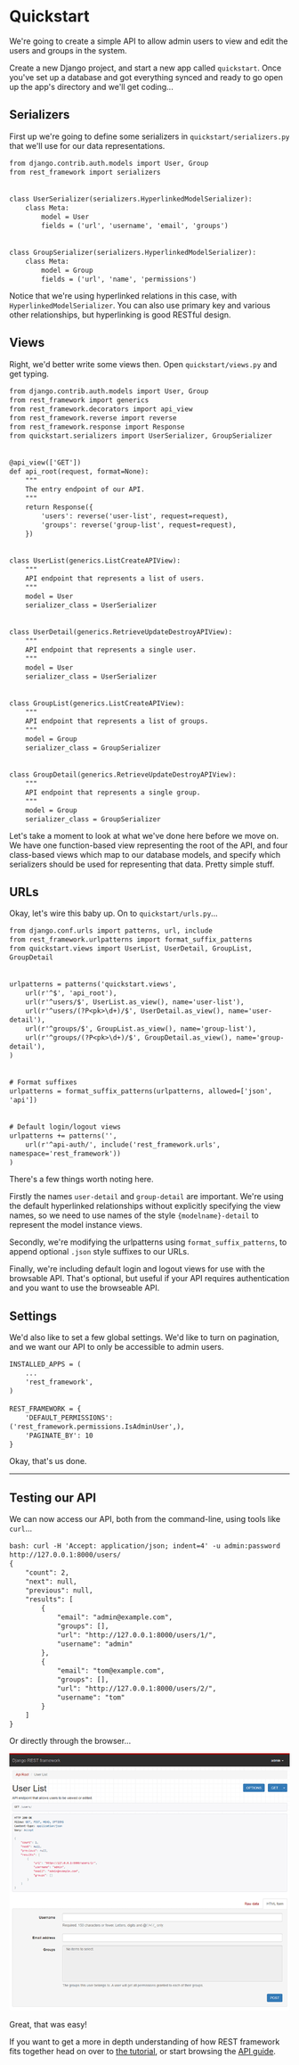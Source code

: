 # Quickstart

We're going to create a simple API to allow admin users to view and edit the users and groups in the system.

Create a new Django project, and start a new app called `quickstart`.  Once you've set up a database and got everything synced and ready to go open up the app's directory and we'll get coding...

## Serializers

First up we're going to define some serializers in `quickstart/serializers.py` that we'll use for our data representations.

    from django.contrib.auth.models import User, Group
    from rest_framework import serializers
    
    
    class UserSerializer(serializers.HyperlinkedModelSerializer):
        class Meta:
            model = User
            fields = ('url', 'username', 'email', 'groups')
    
    
    class GroupSerializer(serializers.HyperlinkedModelSerializer):
        class Meta:
            model = Group
            fields = ('url', 'name', 'permissions')

Notice that we're using hyperlinked relations in this case, with `HyperlinkedModelSerializer`.  You can also use primary key and various other relationships, but hyperlinking is good RESTful design.

## Views

Right, we'd better write some views then.  Open `quickstart/views.py` and get typing.

    from django.contrib.auth.models import User, Group
    from rest_framework import generics
    from rest_framework.decorators import api_view
    from rest_framework.reverse import reverse
    from rest_framework.response import Response
    from quickstart.serializers import UserSerializer, GroupSerializer
    
    
    @api_view(['GET'])
    def api_root(request, format=None):
        """
        The entry endpoint of our API.
        """
        return Response({
            'users': reverse('user-list', request=request),
            'groups': reverse('group-list', request=request),
        })
    
    
    class UserList(generics.ListCreateAPIView):
        """
        API endpoint that represents a list of users.
        """
        model = User
        serializer_class = UserSerializer
    
    
    class UserDetail(generics.RetrieveUpdateDestroyAPIView):
        """
        API endpoint that represents a single user.
        """
        model = User
        serializer_class = UserSerializer
    
    
    class GroupList(generics.ListCreateAPIView):
        """
        API endpoint that represents a list of groups.
        """
        model = Group
        serializer_class = GroupSerializer
    
    
    class GroupDetail(generics.RetrieveUpdateDestroyAPIView):
        """
        API endpoint that represents a single group.
        """
        model = Group
        serializer_class = GroupSerializer

Let's take a moment to look at what we've done here before we move on.  We have one function-based view representing the root of the API, and four class-based views which map to our database models, and specify which serializers should be used for representing that data.  Pretty simple stuff.

## URLs

Okay, let's wire this baby up.  On to `quickstart/urls.py`...

    from django.conf.urls import patterns, url, include
    from rest_framework.urlpatterns import format_suffix_patterns
    from quickstart.views import UserList, UserDetail, GroupList, GroupDetail
    

    urlpatterns = patterns('quickstart.views',
        url(r'^$', 'api_root'),
        url(r'^users/$', UserList.as_view(), name='user-list'),
        url(r'^users/(?P<pk>\d+)/$', UserDetail.as_view(), name='user-detail'),
        url(r'^groups/$', GroupList.as_view(), name='group-list'),
        url(r'^groups/(?P<pk>\d+)/$', GroupDetail.as_view(), name='group-detail'),
    )

    
    # Format suffixes
    urlpatterns = format_suffix_patterns(urlpatterns, allowed=['json', 'api'])


    # Default login/logout views
    urlpatterns += patterns('',
        url(r'^api-auth/', include('rest_framework.urls', namespace='rest_framework'))
    )

There's a few things worth noting here.

Firstly the names `user-detail` and `group-detail` are important.  We're using the default hyperlinked relationships without explicitly specifying the view names, so we need to use names of the style `{modelname}-detail` to represent the model instance views.

Secondly, we're modifying the urlpatterns using `format_suffix_patterns`, to append optional `.json` style suffixes to our URLs.

Finally, we're including default login and logout views for use with the browsable API.  That's optional, but useful if your API requires authentication and you want to use the browseable API.

## Settings

We'd also like to set a few global settings.  We'd like to turn on pagination, and we want our API to only be accessible to admin users.

    INSTALLED_APPS = (
        ...
        'rest_framework',
    )

    REST_FRAMEWORK = {
        'DEFAULT_PERMISSIONS': ('rest_framework.permissions.IsAdminUser',),
        'PAGINATE_BY': 10
    }

Okay, that's us done.

---

## Testing our API

We can now access our API, both from the command-line, using tools like `curl`...

    bash: curl -H 'Accept: application/json; indent=4' -u admin:password http://127.0.0.1:8000/users/ 
    {
        "count": 2, 
        "next": null, 
        "previous": null, 
        "results": [
            {
                "email": "admin@example.com", 
                "groups": [], 
                "url": "http://127.0.0.1:8000/users/1/", 
                "username": "admin"
            }, 
            {
                "email": "tom@example.com", 
                "groups": [], 
                "url": "http://127.0.0.1:8000/users/2/", 
                "username": "tom"
            }
        ]
    }

Or directly through the browser...

![Quick start image][image]

Great, that was easy!

If you want to get a more in depth understanding of how REST framework fits together head on over to [the tutorial][tutorial], or start browsing the [API guide][guide].

[image]: ../img/quickstart.png
[tutorial]: 1-serialization.md
[guide]: ../#api-guide